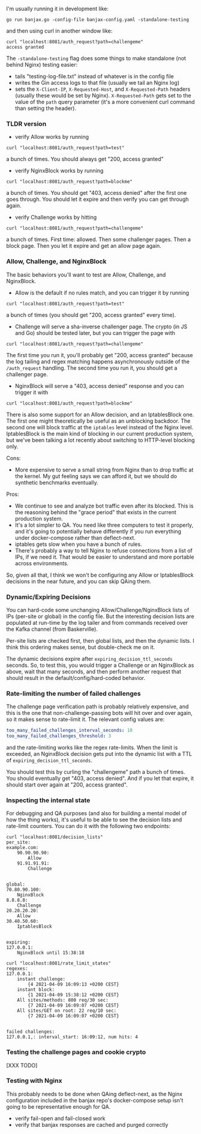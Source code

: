 I'm usually running it in development like:
```
go run banjax.go -config-file banjax-config.yaml -standalone-testing
```
and then using curl in another window like:
```
curl "localhost:8081/auth_request?path=challengeme"
access granted
```

The `-standalone-testing` flag does some things to make standalone (not behind Nginx)
testing easier:
* tails "testing-log-file.txt" instead of whatever is in the config file
* writes the Gin access logs to that file (usually we tail an Nginx log)
* sets the `X-Client-IP`, `X-Requested-Host`, and `X-Requested-Path` headers
  (usually these would be set by Nginx). `X-Requested-Path` gets set to the value
  of the `path` query parameter (it's a more convenient curl command than
  setting the header).

### TLDR version
* verify Allow works by running
```
curl "localhost:8081/auth_request?path=test"
```
a bunch of times. You should always get "200, access granted"
* verify NginxBlock works by running
```
curl "localhost:8081/auth_request?path=blockme"
```
  a bunch of times. You should get "403, access denied" after the first one
  goes through. You should let it expire and then verify you can get through
  again.
* verify Challenge works by hitting
```
curl "localhost:8081/auth_request?path=challengeme"
```
a bunch of times. First time: allowed. Then some challenger pages. Then a
block page. Then you let it expire and get an allow page again.

### Allow, Challenge, and NginxBlock

The basic behaviors you'll want to test are Allow, Challenge, and NginxBlock.
* Allow is the default if no rules match, and you can trigger it by running
```
curl "localhost:8081/auth_request?path=test"
```
  a bunch of times (you should get "200, access granted" every time).
* Challenge will serve a sha-inverse challenger page. The crypto (in JS and Go) should
  be tested later, but you can trigger the page with
```
curl "localhost:8081/auth_request?path=challengeme"
```
  The first time you run it, you'll probably get "200, access granted" because the log
  tailing and regex matching happens asynchronously outside of the `/auth_request`
  handling. The second time you run it, you should get a challenger page.
* NginxBlock will serve a "403, access denied" response and you can trigger it with
```
curl "localhost:8081/auth_request?path=blockme"
```

There is also some support for an Allow decision, and an IptablesBlock one. The first one
might theoretically be useful as an unblocking backdoor. The second one will block traffic
at the `iptables` level instead of the Nginx level. IptablesBlock is the main kind of
blocking in our current production system, but we've been talking a lot recently about
switching to HTTP-level blocking only.

Cons:
  * More expensive to serve a small string from Nginx than to drop traffic at the kernel.
    My gut feeling says we can afford it, but we should do synthetic benchmarks eventually.

Pros:
  * We continue to see and analyze bot traffic even after its blocked. This is the reasoning
    behind the "grace period" that exists in the current production system.
  * It's a lot simpler to QA. You need like three computers to test it properly, and it's
    going to potentially behave differently if you run everything under docker-compose
    rather than deflect-next.
  * iptables gets slow when you have a bunch of rules.
  * There's probably a way to tell Nginx to refuse connections from a list of IPs, if we
    need it. That would be easier to understand and more portable across environments.

So, given all that, I think we won't be configuring any Allow or IptablesBlock decisions in
the near future, and you can skip QAing them.

### Dynamic/Expiring Decisions

You can hard-code some unchanging Allow/Challenge/NginxBlock lists of IPs (per-site or global)
in the config file. But the interesting decision lists are populated at run-time by the
log tailer and from commands received over the Kafka channel (from Baskerville).

Per-site lists are checked first, then global lists, and then the dynamic lists. I think this
ordering makes sense, but double-check me on it.

The dynamic decisions expire after `expiring_decision_ttl_seconds` seconds. So, to test this,
you would trigger a Challenge or an NginxBlock as above, wait that many seconds, and then
perform another request that should result in the default/config/hard-coded behavior.

### Rate-limiting the number of failed challenges

The challenge page verification path is probably relatively expensive, and this is the one
that non-challenge-passing bots will hit over and over again, so it makes sense to rate-limit it.
The relevant config values are:
```yaml
too_many_failed_challenges_interval_seconds: 10
too_many_failed_challenges_threshold: 3
```
and the rate-limiting works like the regex rate-limits. When the limit is exceeded, an
NginxBlock decision gets put into the dynamic list with a TTL of
`expiring_decision_ttl_seconds`.

You should test this by curling the "challengeme" path a bunch of times. You should eventually
get "403, access denied". And if you let that expire, it should start over again at
"200, access granted".

### Inspecting the internal state

For debugging and QA purposes (and also for building a mental model of how the thing works),
it's useful to be able to see the decision lists and rate-limit
counters. You can do it with the following two endpoints:
```
curl "localhost:8081/decision_lists"
per_site:
example.com:
	90.90.90.90:
		Allow
	91.91.91.91:
		Challenge


global:
70.80.90.100:
	NginxBlock
8.8.8.8:
	Challenge
20.20.20.20:
	Allow
30.40.50.60:
	IptablesBlock


expiring:
127.0.0.1:
	NginxBlock until 15:38:18
```
```
curl "localhost:8081/rate_limit_states"
regexes:
127.0.0.1:
	instant challenge:
		{4 2021-04-09 16:09:13 +0200 CEST}
	instant block:
		{1 2021-04-09 15:38:12 +0200 CEST}
	All sites/methods: 800 req/30 sec:
		{7 2021-04-09 16:09:07 +0200 CEST}
	All sites/GET on root: 22 req/10 sec:
		{7 2021-04-09 16:09:07 +0200 CEST}


failed challenges:
127.0.0.1,: interval_start: 16:09:12, num hits: 4
```

### Testing the challenge pages and cookie crypto

[XXX TODO]

### Testing with Nginx

This probably needs to be done when QAing deflect-next, as the Nginx configuration included
in the banjax repo's docker-compose setup isn't going to be representative enough for QA.

* verify fail-open and fail-closed work
* verify that banjax responses are cached and purged correctly
